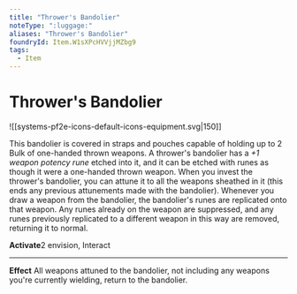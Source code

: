 ```yaml
---
title: "Thrower's Bandolier"
noteType: ":luggage:"
aliases: "Thrower's Bandolier"
foundryId: Item.W1sXPcHVVjjMZbg9
tags:
  - Item
---
```


# Thrower's Bandolier
![[systems-pf2e-icons-default-icons-equipment.svg|150]]

This bandolier is covered in straps and pouches capable of holding up to 2 Bulk of one-handed thrown weapons. A thrower's bandolier has a _+1 weapon potency rune_ etched into it, and it can be etched with runes as though it were a one-handed thrown weapon. When you invest the thrower's bandolier, you can attune it to all the weapons sheathed in it (this ends any previous attunements made with the bandolier). Whenever you draw a weapon from the bandolier, the bandolier's runes are replicated onto that weapon. Any runes already on the weapon are suppressed, and any runes previously replicated to a different weapon in this way are removed, returning it to normal.

**Activate**2 envision, Interact

* * *

**Effect** All weapons attuned to the bandolier, not including any weapons you're currently wielding, return to the bandolier.
